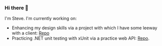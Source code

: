 ### Hi there 👋

<p>I'm Steve.  I'm currently working on: 
  
 <ul>
  
  <li>Enhancing my design skills via a project with which I have some leeway with a client: <a href="https://github.com/sbogucki12/dwalesska">Repo</a></li>
<li>Practicing .NET unit testing with xUnit via a practice web API: <a href="https://github.com/sbogucki12/weatherapi">Repo</a>.</li>

</ul>  

